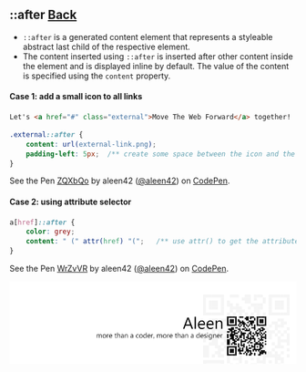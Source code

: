## ::after [**Back**](./../pseudoClass.md)

- `::after` is a generated content element that represents a styleable abstract last child of the respective element.
- The content inserted using `::after` is inserted after other content inside the element and is displayed inline by default. The value of the content is specified using the `content` property.

#### Case 1: add a small icon to all links

```html
Let's <a href="#" class="external">Move The Web Forward</a> together!
```

```css
.external::after {
    content: url(external-link.png);
    padding-left: 5px;  /** create some space between the icon and the link */
}
```

<p data-height="266" data-theme-id="21735" data-slug-hash="ZQXbQo" data-default-tab="result" data-user="aleen42" class='codepen'>See the Pen <a href='http://codepen.io/aleen42/pen/ZQXbQo/'>ZQXbQo</a> by aleen42 (<a href='http://codepen.io/aleen42'>@aleen42</a>) on <a href='http://codepen.io'>CodePen</a>.</p>
<script async src="//assets.codepen.io/assets/embed/ei.js"></script>

#### Case 2: using attribute selector

```css
a[href]::after {
    color: grey;
    content: " (" attr(href) "(";   /** use attr() to get the attribute */
}
```

<p data-height="268" data-theme-id="21735" data-slug-hash="WrZvVR" data-default-tab="result" data-user="aleen42" class='codepen'>See the Pen <a href='http://codepen.io/aleen42/pen/WrZvVR/'>WrZvVR</a> by aleen42 (<a href='http://codepen.io/aleen42'>@aleen42</a>) on <a href='http://codepen.io'>CodePen</a>.</p>
<script async src="//assets.codepen.io/assets/embed/ei.js"></script>

<a href="http://aleen42.github.io/" target="_blank" ><img src="./../../../pic/tail.gif"></a>